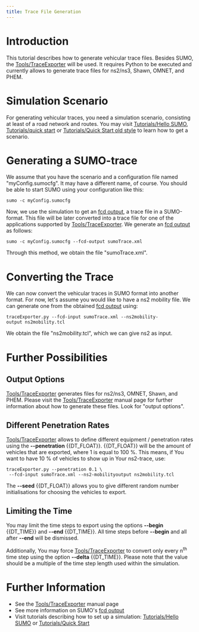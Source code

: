 ```yaml
---
title: Trace File Generation
---
```


# Introduction

This tutorial describes how to generate vehicular trace files. Besides
SUMO, the [Tools/TraceExporter](../Tools/TraceExporter.md) will be
used. It requires Python to be executed and currently allows to generate
trace files for ns2/ns3, Shawn, OMNET, and PHEM.

# Simulation Scenario

For generating vehicular traces, you need a simulation scenario,
consisting at least of a road network and routes. You may visit
[Tutorials/Hello SUMO](../Tutorials/Hello_SUMO.md),
[Tutorials/quick start](../Tutorials/quick_start.md) or
[Tutorials/Quick Start old
style](../Tutorials/Quick_Start_old_style.md) to learn how to get a
scenario.

# Generating a SUMO-trace

We assume that you have the scenario and a configuration file named
"myConfig.sumocfg". It may have a different name, of course. You should
be able to start SUMO using your configuration like this:

```
sumo -c myConfig.sumocfg
```

Now, we use the simulation to get an [fcd
output](../Simulation/Output/FCDOutput.md), a trace file in a
SUMO-format. This file will be later converted into a trace file for one
of the applications supported by
[Tools/TraceExporter](../Tools/TraceExporter.md). We generate an
[fcd output](../Simulation/Output/FCDOutput.md) as follows:

```
sumo -c myConfig.sumocfg --fcd-output sumoTrace.xml
```

Through this method, we obtain the file "sumoTrace.xml".

# Converting the Trace

We can now convert the vehicular traces in SUMO format into another
format. For now, let's assume you would like to have a ns2 mobility
file. We can generate one from the obtained [fcd
output](../Simulation/Output/FCDOutput.md) using:

```
traceExporter.py --fcd-input sumoTrace.xml --ns2mobility-output ns2mobility.tcl
```

We obtain the file "ns2mobility.tcl", which we can give ns2 as input.

# Further Possibilities

## Output Options

[Tools/TraceExporter](../Tools/TraceExporter.md) generates files
for ns2/ns3, OMNET, Shawn, and PHEM. Please visit the
[Tools/TraceExporter](../Tools/TraceExporter.md) manual page for
further information about how to generate these files. Look for "output
options".

## Different Penetration Rates

[Tools/TraceExporter](../Tools/TraceExporter.md) allows to define
different equipment / penetration rates using the **--penetration** {{DT_FLOAT}}. {{DT_FLOAT}} will be the amount
of vehicles that are exported, where 1 is equal to 100 %. This means, if
You want to have 10 % of vehicles to show up in Your ns2-trace, use:

```
traceExporter.py --penetration 0.1 \
 --fcd-input sumoTrace.xml --ns2-mobilityoutput ns2mobility.tcl
```

The **--seed** {{DT_FLOAT}} allows you to give different random number initialisations for
choosing the vehicles to export.

## Limiting the Time

You may limit the time steps to export using the options **--begin** {{DT_TIME}} and **--end** {{DT_TIME}}. All time
steps before **--begin** and all after **--end** will be dismissed.

Additionally, You may force
[Tools/TraceExporter](../Tools/TraceExporter.md) to convert only
every n<sup>th</sup> time step using the option **--delta** {{DT_TIME}}. Please note that the
value should be a multiple of the time step length used within the
simulation.

# Further Information

- See the [Tools/TraceExporter](../Tools/TraceExporter.md) manual
  page
- See more information on SUMO's [fcd
  output](../Simulation/Output/FCDOutput.md)
- Visit tutorials describing how to set up a simulation:
  [Tutorials/Hello SUMO](../Tutorials/Hello_SUMO.md) or
  [Tutorials/Quick Start](../Tutorials/quick_start.md)
